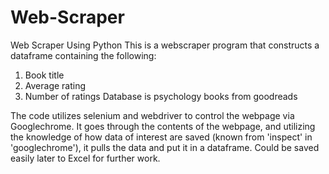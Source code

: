 # Web-Scraper
Web Scraper Using Python
This is a webscraper program that constructs a dataframe containing the following:
1) Book title
2) Average rating
3) Number of ratings
Database is psychology books from goodreads

The code utilizes selenium and webdriver to control the webpage via Googlechrome.
It goes through the contents of the webpage, and utilizing the knowledge of how data
of interest are saved (known from 'inspect' in 'googlechrome'), it pulls the data and
put it in a dataframe. Could be saved easily later to Excel for further work.
